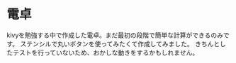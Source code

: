 # 電卓
kivyを勉強する中で作成した電卓。まだ最初の段階で簡単な計算ができるのみです。
ステンシルで丸いボタンを使ってみたくて作成してみました。
きちんとしたテストを行っていないため、おかしな動きをするかもしれません。

